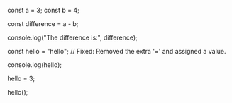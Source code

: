 const a = 3;
const b = 4;

const difference = a - b;

console.log("The difference is:", difference);

const hello = "hello"; // Fixed: Removed the extra '=' and assigned a value.

console.log(hello);

hello = 3;

hello();
